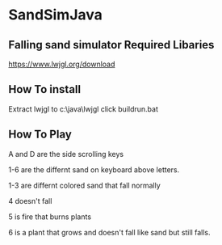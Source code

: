 # SandSimJava
Falling sand simulator
Required Libaries
------

https://www.lwjgl.org/download

How To install
-----------------

Extract lwjgl to c:\java\lwjgl
click buildrun.bat

How To Play
--------------

A and D are the side scrolling keys

1-6 are the differnt sand on keyboard above letters.

1-3 are differnt colored sand that fall normally

4 doesn't fall

5 is fire that burns plants

6 is a plant that grows and doesn't fall like sand but still falls.
